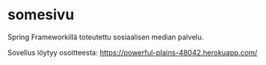 # somesivu
Spring Frameworkillä toteutettu sosiaalisen median palvelu.

Sovellus löytyy osoitteesta: https://powerful-plains-48042.herokuapp.com/
